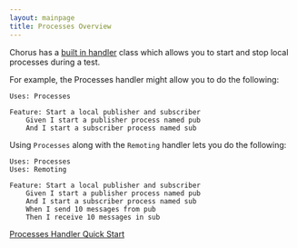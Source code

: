 ```yaml
---
layout: mainpage
title: Processes Overview
---
```


Chorus has a [built in handler](/pages/BuiltInHandlers/BuiltInHandlers) class which allows you to start and stop local processes during a test.
 
For example, the Processes handler might allow you to do the following:
 
    Uses: Processes
    
    Feature: Start a local publisher and subscriber
        Given I start a publisher process named pub
        And I start a subscriber process named sub
        
        
Using `Processes` along with the `Remoting` handler lets you do the following:

    Uses: Processes
    Uses: Remoting

    Feature: Start a local publisher and subscriber
        Given I start a publisher process named pub
        And I start a subscriber process named sub
        When I send 10 messages from pub
        Then I receive 10 messages in sub
        
[Processes Handler Quick Start](/pages/BuiltInHandlers/Processes/ProcessesHandlerQuickStart)




